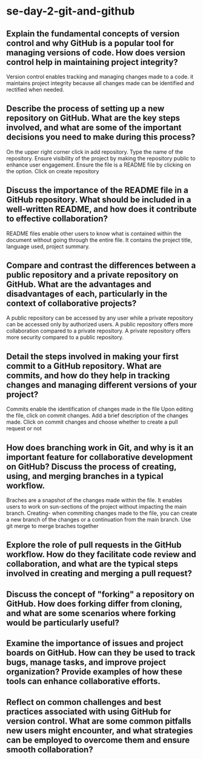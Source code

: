 # se-day-2-git-and-github
## Explain the fundamental concepts of version control and why GitHub is a popular tool for managing versions of code. How does version control help in maintaining project integrity?
Version control enables tracking and managing changes made to a code. it maintains project integrity because all changes made can be identified and rectified when needed.
## Describe the process of setting up a new repository on GitHub. What are the key steps involved, and what are some of the important decisions you need to make during this process?
On the upper right corner click in add repository.
Type the name of the repository.
Ensure visibility of the project by making the repository public to enhance user engagement.
Ensure the file is a README file by clicking on the option.
Click on create repository
## Discuss the importance of the README file in a GitHub repository. What should be included in a well-written README, and how does it contribute to effective collaboration?
README files enable other users to know what is contained within the document without going through the entire file.
It contains the project title, language used, project summary.
## Compare and contrast the differences between a public repository and a private repository on GitHub. What are the advantages and disadvantages of each, particularly in the context of collaborative projects?
A public repository can be accessed by any user while a private repository can be accessed only by authorized users.
A public repository offers more collaboration compared to a private repository.
A private repository offers more security compared to a public repository.
## Detail the steps involved in making your first commit to a GitHub repository. What are commits, and how do they help in tracking changes and managing different versions of your project?
Commits enable the identification of changes made in the file
Upon editing the file, click on commit changes.
Add a brief description of the changes made.
Click on commit changes and choose whether to create a pull request or not
## How does branching work in Git, and why is it an important feature for collaborative development on GitHub? Discuss the process of creating, using, and merging branches in a typical workflow.
Braches are a snapshot of the changes made within the file. It enables users to work on sun-sections of the project without impacting the main branch.
Creating- when commiting changes made to the file, you can create a new branch of the changes or a continuation from the main branch.
Use git merge to merge braches together
## Explore the role of pull requests in the GitHub workflow. How do they facilitate code review and collaboration, and what are the typical steps involved in creating and merging a pull request?

## Discuss the concept of "forking" a repository on GitHub. How does forking differ from cloning, and what are some scenarios where forking would be particularly useful?

## Examine the importance of issues and project boards on GitHub. How can they be used to track bugs, manage tasks, and improve project organization? Provide examples of how these tools can enhance collaborative efforts.

## Reflect on common challenges and best practices associated with using GitHub for version control. What are some common pitfalls new users might encounter, and what strategies can be employed to overcome them and ensure smooth collaboration?
